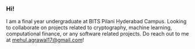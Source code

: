 ### Hi!

I am a final year undergraduate at BITS Pilani Hyderabad Campus. Looking to collaborate on projects related to cryptography, machine learning, computational finance, or any software related projects. Do reach out to me at [mehul.agrawal17@gmail.com](mailto:mehul.agrawal17@gmail.com)!

<!--
**mehulagrawal/mehulagrawal** is a ✨ _special_ ✨ repository because its `README.md` (this file) appears on your GitHub profile.

Here are some ideas to get you started:

- 🔭 I’m currently working on ...
- 🌱 I’m currently learning ...
- 👯 I’m looking to collaborate on ...
- 🤔 I’m looking for help with ...
- 💬 Ask me about ...
- 📫 How to reach me: ...
- 😄 Pronouns: ...
- ⚡ Fun fact: ...
-->
